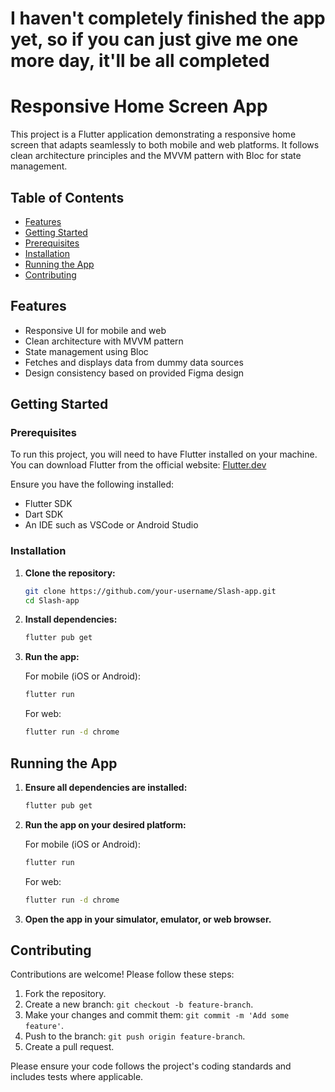 # I haven't completely finished the app yet, so if you can just give me one more day, it'll be all completed
# Responsive Home Screen App

This project is a Flutter application demonstrating a responsive home screen that adapts seamlessly to both mobile and web platforms. It follows clean architecture principles and the MVVM pattern with Bloc for state management.

## Table of Contents

- [Features](#features)
- [Getting Started](#getting-started)
- [Prerequisites](#prerequisites)
- [Installation](#installation)
- [Running the App](#running-the-app)
- [Contributing](#contributing)

## Features

- Responsive UI for mobile and web
- Clean architecture with MVVM pattern
- State management using Bloc
- Fetches and displays data from dummy data sources
- Design consistency based on provided Figma design

## Getting Started

### Prerequisites

To run this project, you will need to have Flutter installed on your machine. You can download Flutter from the official website: [Flutter.dev](https://flutter.dev)

Ensure you have the following installed:

- Flutter SDK
- Dart SDK
- An IDE such as VSCode or Android Studio

### Installation

1. **Clone the repository:**

    ```sh
    git clone https://github.com/your-username/Slash-app.git
    cd Slash-app
    ```

2. **Install dependencies:**

    ```sh
    flutter pub get
    ```

3. **Run the app:**

    For mobile (iOS or Android):

    ```sh
    flutter run
    ```

    For web:

    ```sh
    flutter run -d chrome
    ```

## Running the App

1. **Ensure all dependencies are installed:**

    ```sh
    flutter pub get
    ```

2. **Run the app on your desired platform:**

    For mobile (iOS or Android):

    ```sh
    flutter run
    ```

    For web:

    ```sh
    flutter run -d chrome
    ```

3. **Open the app in your simulator, emulator, or web browser.**

## Contributing

Contributions are welcome! Please follow these steps:

1. Fork the repository.
2. Create a new branch: `git checkout -b feature-branch`.
3. Make your changes and commit them: `git commit -m 'Add some feature'`.
4. Push to the branch: `git push origin feature-branch`.
5. Create a pull request.

Please ensure your code follows the project's coding standards and includes tests where applicable.
